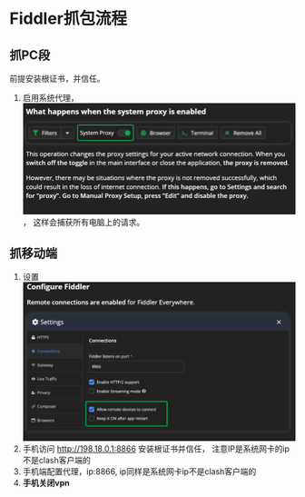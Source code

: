 # Fiddler抓包流程

## 抓PC段

前提安装根证书，并信任。

1. 启用系统代理，![Alt text](../../resource/image.png)， 这样会捕获所有电脑上的请求。

## 抓移动端

1. 设置 ![Alt text](../../resource/image2.png)
2. 手机访问 http://198.18.0.1:8866 安装根证书并信任， 注意IP是系统网卡的ip不是clash客户端的
3. 手机端配置代理，ip:8866, ip同样是系统网卡ip不是clash客户端的
4. **手机关闭vpn** 
